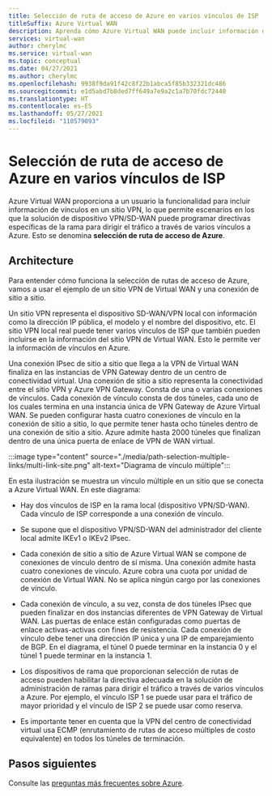 ```yaml
---
title: Selección de ruta de acceso de Azure en varios vínculos de ISP
titleSuffix: Azure Virtual WAN
description: Aprenda cómo Azure Virtual WAN puede incluir información de vínculos para dirigir el tráfico a través de varios vínculos mediante la selección de la ruta de acceso de Azure.
services: virtual-wan
author: cherylmc
ms.service: virtual-wan
ms.topic: conceptual
ms.date: 04/27/2021
ms.author: cherylmc
ms.openlocfilehash: 9938f9da91f42c8f22b1abca5f85b332321dc486
ms.sourcegitcommit: e1d5abd7b8ded7ff649a7e9a2c1a7b70fdc72440
ms.translationtype: HT
ms.contentlocale: es-ES
ms.lasthandoff: 05/27/2021
ms.locfileid: "110579093"
---
```

# <a name="azure-path-selection-across-multiple-isp-links"></a>Selección de ruta de acceso de Azure en varios vínculos de ISP

Azure Virtual WAN proporciona a un usuario la funcionalidad para incluir información de vínculos en un sitio VPN, lo que permite escenarios en los que la solución de dispositivo VPN/SD-WAN puede programar directivas específicas de la rama para dirigir el tráfico a través de varios vínculos a Azure. Esto se denomina **selección de ruta de acceso de Azure**.

## <a name="architecture"></a>Architecture

Para entender cómo funciona la selección de rutas de acceso de Azure, vamos a usar el ejemplo de un sitio VPN de Virtual WAN y una conexión de sitio a sitio.

Un sitio VPN representa el dispositivo SD-WAN/VPN local con información como la dirección IP pública, el modelo y el nombre del dispositivo, etc. El sitio VPN local real puede tener varios vínculos de ISP que también pueden incluirse en la información del sitio VPN de Virtual WAN. Esto le permite ver la información de vínculos en Azure.

Una conexión IPsec de sitio a sitio que llega a la VPN de Virtual WAN finaliza en las instancias de VPN Gateway dentro de un centro de conectividad virtual. Una conexión de sitio a sitio representa la conectividad entre el sitio VPN y Azure VPN Gateway. Consta de una o varias conexiones de vínculos. Cada conexión de vínculo consta de dos túneles, cada uno de los cuales termina en una instancia única de VPN Gateway de Azure Virtual WAN. Se pueden configurar hasta cuatro conexiones de vínculo en la conexión de sitio a sitio, lo que permite tener hasta ocho túneles dentro de una conexión de sitio a sitio. Azure admite hasta 2000 túneles que finalizan dentro de una única puerta de enlace de VPN de WAN virtual.

:::image type="content" source="./media/path-selection-multiple-links/multi-link-site.png" alt-text="Diagrama de vínculo múltiple":::

En esta ilustración se muestra un vínculo múltiple en un sitio que se conecta a Azure Virtual WAN. En este diagrama:

* Hay dos vínculos de ISP en la rama local (dispositivo VPN/SD-WAN). Cada vínculo de ISP corresponde a una conexión de vínculo.

* Se supone que el dispositivo VPN/SD-WAN del administrador del cliente local admite IKEv1 o IKEv2 IPsec.

* Cada conexión de sitio a sitio de Azure Virtual WAN se compone de conexiones de vínculo dentro de sí misma. Una conexión admite hasta cuatro conexiones de vínculo. Azure cobra una cuota por unidad de conexión de Virtual WAN. No se aplica ningún cargo por las conexiones de vínculo.

* Cada conexión de vínculo, a su vez, consta de dos túneles IPsec que pueden finalizar en dos instancias diferentes de VPN Gateway de Virtual WAN. Las puertas de enlace están configuradas como puertas de enlace activas-activas con fines de resistencia. Cada conexión de vínculo debe tener una dirección IP única y una IP de emparejamiento de BGP. En el diagrama, el túnel 0 puede terminar en la instancia 0 y el túnel 1 puede terminar en la instancia 1.

* Los dispositivos de rama que proporcionan selección de rutas de acceso pueden habilitar la directiva adecuada en la solución de administración de ramas para dirigir el tráfico a través de varios vínculos a Azure. Por ejemplo, el vínculo ISP 1 se puede usar para el tráfico de mayor prioridad y el vínculo de ISP 2 se puede usar como reserva.

* Es importante tener en cuenta que la VPN del centro de conectividad virtual usa ECMP (enrutamiento de rutas de acceso múltiples de costo equivalente) en todos los túneles de terminación.

## <a name="next-steps"></a>Pasos siguientes

Consulte las [preguntas más frecuentes sobre Azure](virtual-wan-faq.md).